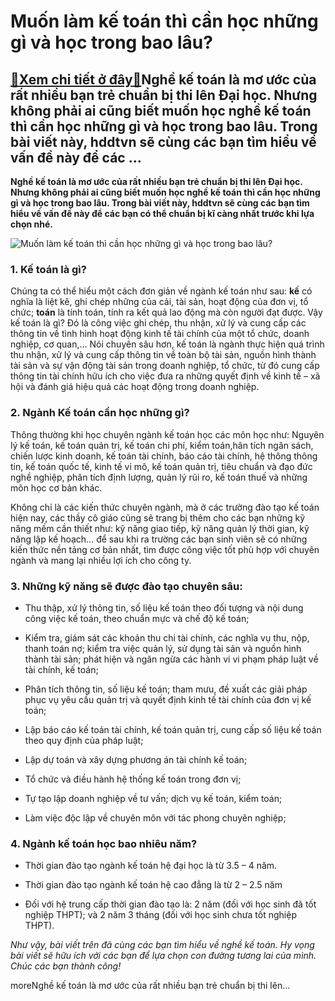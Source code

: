 Muốn làm kế toán thì cần học những gì và học trong bao lâu?
===========================================================

[:gift:Xem chi tiết ở đây:gift:](https://hddtvn.com/muon-lam-ke-toan-thi-can-hoc-nhung-gi-va-hoc-trong-bao-lau/)Nghề kế toán là mơ ước của rất nhiều bạn trẻ chuẩn bị thi lên Đại học. Nhưng không phải ai cũng biết muốn học nghề kế toán thì cần học những gì và học trong bao lâu. Trong bài viết này, hddtvn sẽ cùng các bạn tìm hiểu về vấn đề này để các …
------------------------------------------------------------------------------------------------------------------------------------------------------------------------------------------------------------------------------------------------

**Nghề kế toán là mơ ước của rất nhiều bạn trẻ chuẩn bị thi lên Đại học. Nhưng không phải ai cũng biết muốn học nghề kế toán thì cần học những gì và học trong bao lâu. Trong bài viết này, hddtvn sẽ cùng các bạn tìm hiểu về vấn đề này để các bạn có thể chuẩn bị kĩ càng nhất trước khi lựa chọn nhé.**


![Muốn làm kế toán thì cần học những gì và học trong bao lâu?](https://hddtvn.com/wp-content/uploads/2021/01/pexels-photo-3791130.jpeg)


### 1. Kế toán là gì?


Chúng ta có thể hiểu một cách đơn giản về ngành kế toán như sau: **kế** có nghĩa là liệt kê, ghi chép những của cải, tài sản, hoạt động của đơn vị, tổ chức; **toán** là tính toán, tính ra kết quả lao động mà còn người đạt được. Vậy kế toán là gì? Đó là công việc ghi chép, thu nhận, xử lý và cung cấp các thông tin về tình hình hoạt động kinh tế tài chính của một tổ chức, doanh nghiệp, cơ quan,… Nói chuyên sâu hơn, kế toán là ngành thực hiện quá trình thu nhận, xử lý và cung cấp thông tin về toàn bộ tài sản, nguồn hình thành tài sản và sự vận động tài sản trong doanh nghiệp, tổ chức, từ đó cung cấp thông tin tài chính hữu ích cho việc đưa ra những quyết định về kinh tế – xã hội và đánh giá hiệu quả các hoạt động trong doanh nghiệp.


### 2. Ngành Kế toán cần học những gì?


Thông thường khi học chuyên ngành kế toán học các môn học như: Nguyên lý kế toán, kế toán quản trị, kế toán chi phí, kiểm toán,hân tích ngân sách, chiến lược kinh doanh, kế toán tài chính, báo cáo tài chính, hệ thông thông tin, kế toán quốc tế, kinh tế vi mô, kế toán quản trị, tiêu chuẩn và đạo đức nghề nghiệp, phân tích định lượng, quản lý rủi ro, kế toán thuế và những môn học cơ bản khác.


Không chỉ là các kiến thức chuyên ngành, mà ở các trường đào tạo kế toán hiện nay, các thầy cô giáo cũng sẽ trang bị thêm cho các bạn những kỹ năng mềm cần thiết như: kỹ năng giao tiếp, kỹ năng quản lý thời gian, kỹ năng lập kế hoạch… để sau khi ra trường các bạn sinh viên sẽ có những kiến thức nền tảng cơ bản nhất, tìm được công việc tốt phù hợp với chuyên ngành và mang lại nhiều lợi ích cho công ty.


### 3. Những kỹ năng sẽ được đào tạo chuyên sâu:




* Thu thập, xử lý thông tin, số liệu kế toán theo đối tượng và nội dung công việc kế toán, theo chuẩn mực và chế độ kế toán;

* Kiểm tra, giám sát các khoản thu chi tài chính, các nghĩa vụ thu, nộp, thanh toán nợ; kiểm tra việc quản lý, sử dụng tài sản và nguồn hình thành tài sản; phát hiện và ngăn ngừa các hành vi vi phạm pháp luật về tài chính, kế toán;

* Phân tích thông tin, số liệu kế toán; tham mưu, đề xuất các giải pháp phục vụ yêu cầu quản trị và quyết định kinh tế tài chính của đơn vị kế toán;

* Lập báo cáo kế toán tài chính, kế toán quản trị, cung cấp số liệu kế toán theo quy định của pháp luật;

* Lập dự toán và xây dựng phương án tài chính kế toán;

* Tổ chức và điều hành hệ thống kế toán trong đơn vị;

* Tự tạo lập doanh nghiệp về tư vấn; dịch vụ kế toán, kiểm toán;

* Làm việc độc lập về chuyên môn với tác phong chuyên nghiệp;



### 4. Ngành kế toán học bao nhiêu năm?




* Thời gian đào tạo ngành kế toán hệ đại học là từ 3.5 – 4 năm.

* Thời gian đào tạo ngành kế toán hệ cao đẳng là từ 2 – 2.5 năm

* Đối với hệ trung cấp thời gian đào tạo là: 2 năm (đối với học sinh đã tốt nghiệp THPT); và 2 năm 3 tháng (đối với học sinh chưa tốt nghiệp THPT).



*Như vậy, bài viết trên đã cùng các bạn tìm hiểu về nghề kế toán. Hy vọng bài viết sẽ hữu ích với các bạn để lựa chọn con đường tương lai của mình. Chúc các bạn thành công!*


moreNghề kế toán là mơ ước của rất nhiều bạn trẻ chuẩn bị thi lên…

